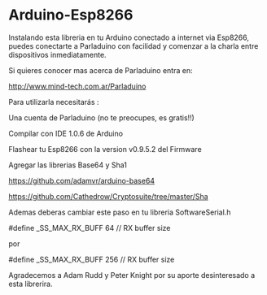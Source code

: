 # Arduino-Esp8266
Instalando esta libreria en tu Arduino conectado a internet via Esp8266, puedes conectarte a Parladuino con facilidad y comenzar a la charla entre dispositivos inmediatamente.

Si quieres conocer mas acerca de Parladuino entra en:

http://www.mind-tech.com.ar/Parladuino


Para utilizarla necesitarás :

Una cuenta de Parladuino (no te preocupes, es gratis!!)

Compilar con IDE 1.0.6 de Arduino

Flashear tu Esp8266 con la version v0.9.5.2 del Firmware 

Agregar las librerias Base64 y Sha1

https://github.com/adamvr/arduino-base64

https://github.com/Cathedrow/Cryptosuite/tree/master/Sha


Ademas deberas cambiar este paso en tu libreria SoftwareSerial.h

 #define _SS_MAX_RX_BUFF 64 // RX buffer size

por 

 #define _SS_MAX_RX_BUFF 256 // RX buffer size







Agradecemos a Adam Rudd y Peter Knight por su aporte desinteresado a esta librerira.
